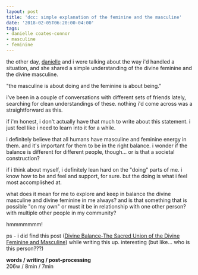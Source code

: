 ```yaml
---
layout: post
title: 'dcc: simple explanation of the feminine and the masculine'
date: '2018-02-05T06:20:00-04:00'
tags:
- danielle coates-connor
- masculine
- feminine
--- 
```


the other day, [danielle]() and i were talking about the way i'd handled a situation, and she shared a simple understanding of the divine feminine and the divine masculine. 

"the masculine is about doing and the feminine is about being."

i've been in a couple of conversations with different sets of friends lately, searching for clean understandings of these. nothing i'd come across was a straightforward as this.

if i'm honest, i don't actually have that much to write about this statement. i just feel like i need to learn into it for a while. 

i definitely believe that all humans have masculine and feminine energy in them. and it's important for them to be in the right balance. i wonder if the balance is different for different people, though... or is that a societal construction? 

if i think about myself, i definitely lean hard on the "doing" parts of me. i know how to be and feel and support, for sure. but the doing is what i feel most accomplished at. 

what does it mean for me to explore and keep in balance the divine masculine and divine feminine in me always? and is that something that is possible "on my own" or must it be in relationship with one other person? with multiple other people in my community? 

hmmmmmmm!

ps - i did find this post ([Divine Balance-The Sacred Union of the Divine Feminine and Masculine](https://shamangelichealing.com/divine-balance-the-sacred-union-of-the-divine-feminine-and-masculine/)) while writing this up. interesting (but like... who is this person???) 

<!-- hyperlink bank -->


<!-- &#042; = asterisk -->
<!-- &#039; = single quote '-->

**words / writing / post-processing**  
206w / 8min / 7min 